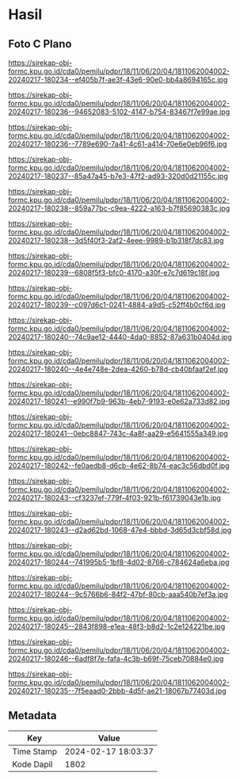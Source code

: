 # Hasil

## Foto C Plano

https://sirekap-obj-formc.kpu.go.id/cda0/pemilu/pdpr/18/11/06/20/04/1811062004002-20240217-180234--ef405b7f-ae3f-43e6-90e0-bb4a8694165c.jpg

https://sirekap-obj-formc.kpu.go.id/cda0/pemilu/pdpr/18/11/06/20/04/1811062004002-20240217-180236--94652083-5102-4147-b754-83467f7e99ae.jpg

https://sirekap-obj-formc.kpu.go.id/cda0/pemilu/pdpr/18/11/06/20/04/1811062004002-20240217-180236--7789e690-7a41-4c61-a414-70e6e0eb96f6.jpg

https://sirekap-obj-formc.kpu.go.id/cda0/pemilu/pdpr/18/11/06/20/04/1811062004002-20240217-180237--85a47a45-b7e3-47f2-ad93-320d0d21155c.jpg

https://sirekap-obj-formc.kpu.go.id/cda0/pemilu/pdpr/18/11/06/20/04/1811062004002-20240217-180238--859a77bc-c9ea-4222-a163-b7f85690383c.jpg

https://sirekap-obj-formc.kpu.go.id/cda0/pemilu/pdpr/18/11/06/20/04/1811062004002-20240217-180238--3d5f40f3-2af2-4eee-9989-b1b318f7dc83.jpg

https://sirekap-obj-formc.kpu.go.id/cda0/pemilu/pdpr/18/11/06/20/04/1811062004002-20240217-180239--6808f5f3-bfc0-4170-a30f-e7c7d619c18f.jpg

https://sirekap-obj-formc.kpu.go.id/cda0/pemilu/pdpr/18/11/06/20/04/1811062004002-20240217-180239--c097d6c1-0241-4884-a9d5-c52ff4b0cf6d.jpg

https://sirekap-obj-formc.kpu.go.id/cda0/pemilu/pdpr/18/11/06/20/04/1811062004002-20240217-180240--74c9ae12-4440-4da0-8852-87a631b0404d.jpg

https://sirekap-obj-formc.kpu.go.id/cda0/pemilu/pdpr/18/11/06/20/04/1811062004002-20240217-180240--4e4e748e-2dea-4260-b78d-cb40bfaaf2ef.jpg

https://sirekap-obj-formc.kpu.go.id/cda0/pemilu/pdpr/18/11/06/20/04/1811062004002-20240217-180241--e990f7b9-963b-4eb7-9193-e0e62a733d82.jpg

https://sirekap-obj-formc.kpu.go.id/cda0/pemilu/pdpr/18/11/06/20/04/1811062004002-20240217-180241--0ebc8847-743c-4a8f-aa29-e5641555a349.jpg

https://sirekap-obj-formc.kpu.go.id/cda0/pemilu/pdpr/18/11/06/20/04/1811062004002-20240217-180242--fe0aedb8-d6cb-4e62-8b74-eac3c56dbd0f.jpg

https://sirekap-obj-formc.kpu.go.id/cda0/pemilu/pdpr/18/11/06/20/04/1811062004002-20240217-180243--cf3237ef-779f-4f03-921b-f61739043e1b.jpg

https://sirekap-obj-formc.kpu.go.id/cda0/pemilu/pdpr/18/11/06/20/04/1811062004002-20240217-180243--d2ad62bd-1068-47e4-bbbd-3d65d3cbf58d.jpg

https://sirekap-obj-formc.kpu.go.id/cda0/pemilu/pdpr/18/11/06/20/04/1811062004002-20240217-180244--741995b5-1bf8-4d02-8766-c784624a6eba.jpg

https://sirekap-obj-formc.kpu.go.id/cda0/pemilu/pdpr/18/11/06/20/04/1811062004002-20240217-180244--9c5766b6-84f2-47bf-80cb-aaa540b7ef3a.jpg

https://sirekap-obj-formc.kpu.go.id/cda0/pemilu/pdpr/18/11/06/20/04/1811062004002-20240217-180245--2843f898-e1ea-48f3-b8d2-1c2e124221be.jpg

https://sirekap-obj-formc.kpu.go.id/cda0/pemilu/pdpr/18/11/06/20/04/1811062004002-20240217-180246--6adf8f7e-fafa-4c3b-b69f-75ceb70884e0.jpg

https://sirekap-obj-formc.kpu.go.id/cda0/pemilu/pdpr/18/11/06/20/04/1811062004002-20240217-180235--7f5eaad0-2bbb-4d5f-ae21-18067b77403d.jpg


## Metadata

| Key        | Value               |
| ---------- | ------------------- |
| Time Stamp | 2024-02-17 18:03:37 |
| Kode Dapil | 1802                |




